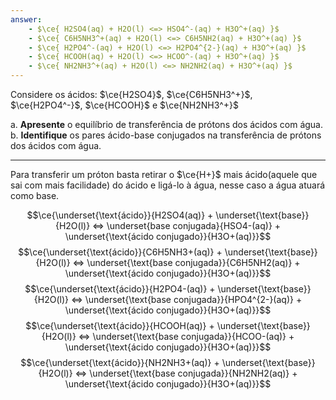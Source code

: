 ```yaml
---
answer:
    - $\ce{ H2SO4(aq) + H2O(l) <=> HSO4^-(aq) + H3O^+(aq) }$
    - $\ce{ C6H5NH3^+(aq) + H2O(l) <=> C6H5NH2(aq) + H3O^+(aq) }$
    - $\ce{ H2PO4^-(aq) + H2O(l) <=> H2PO4^{2-}(aq) + H3O^+(aq) }$
    - $\ce{ HCOOH(aq) + H2O(l) <=> HCOO^-(aq) + H3O^+(aq) }$
    - $\ce{ NH2NH3^+(aq) + H2O(l) <=> NH2NH2(aq) + H3O^+(aq) }$
---
```


Considere os ácidos: $\ce{H2SO4}$, $\ce{C6H5NH3^+}$, $\ce{H2PO4^-}$, $\ce{HCOOH}$ e $\ce{NH2NH3^+}$

a. **Apresente** o equilíbrio de transferência de prótons dos ácidos com água.
b. **Identifique** os pares ácido-base conjugados na transferência de prótons dos ácidos com água.

---

Para transferir um próton basta retirar o $\ce{H+}$ mais ácido(aquele que sai com mais facilidade) do ácido e ligá-lo à água, nesse caso a água atuará como base.

$$\ce{\underset{\text{ácido}}{H2SO4(aq)} + \underset{\text{base}}{H2O(l)} <=> \underset{base conjugada}{HSO4-(aq)} + \underset{\text{ácido conjugado}}{H3O+(aq)}}$$
$$\ce{\underset{\text{ácido}}{C6H5NH3+(aq)} + \underset{\text{base}}{H2O(l)} <=> \underset{\text{base conjugada}}{C6H5NH2(aq)} + \underset{\text{ácido conjugado}}{H3O+(aq)}}$$
$$\ce{\underset{\text{ácido}}{H2PO4-(aq)} + \underset{\text{base}}{H2O(l)} <=> \underset{\text{base conjugada}}{HPO4^{2-}(aq)} + \underset{\text{ácido conjugado}}{H3O+(aq)}}$$
$$\ce{\underset{\text{ácido}}{HCOOH(aq)} + \underset{\text{base}}{H2O(l)} <=> \underset{\text{base conjugada}}{HCOO-(aq)} + \underset{\text{ácido conjugado}}{H3O+(aq)}}$$
$$\ce{\underset{\text{ácido}}{NH2NH3+(aq)} + \underset{\text{base}}{H2O(l)} <=> \underset{\text{base conjugada}}{NH2NH2(aq)} + \underset{\text{ácido conjugado}}{H3O+(aq)}}$$

